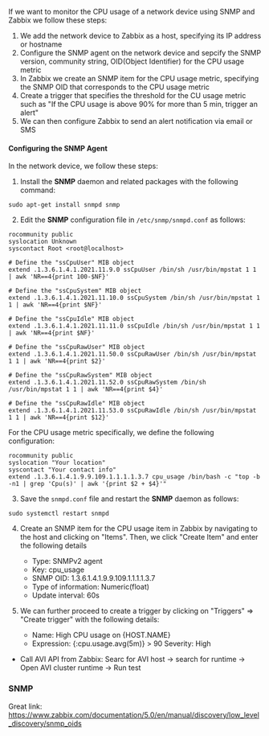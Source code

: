 If we want to monitor the CPU usage of a network device using SNMP and Zabbix we follow these steps:
1. We add the network device to Zabbix as a host, specifying its IP address or hostname
2. Configure the SNMP agent on the network device and sepcify the SNMP version, community string, OID(Object Identifier) for the CPU usage metric
3. In Zabbix we create an SNMP item for the CPU usage metric, specifying the SNMP OID that corresponds to the CPU usage metric
4. Create a trigger that specifies the threshold for the CU usage metric such as "If the CPU usage is above 90% for more than 5 min, trigger an alert"
5. We can then configure Zabbix to send an alert notification via email or SMS


#### Configuring the SNMP Agent

In the network device, we follow these steps:

1. Install the **SNMP** daemon and related packages with the following command:

```
sudo apt-get install snmpd snmp
```

2. Edit the **SNMP** configuration file in `/etc/snmp/snmpd.conf` as follows:

```
rocommunity public
syslocation Unknown
syscontact Root <root@localhost>

# Define the "ssCpuUser" MIB object
extend .1.3.6.1.4.1.2021.11.9.0 ssCpuUser /bin/sh /usr/bin/mpstat 1 1 | awk 'NR==4{print 100-$NF}'

# Define the "ssCpuSystem" MIB object
extend .1.3.6.1.4.1.2021.11.10.0 ssCpuSystem /bin/sh /usr/bin/mpstat 1 1 | awk 'NR==4{print $NF}'

# Define the "ssCpuIdle" MIB object
extend .1.3.6.1.4.1.2021.11.11.0 ssCpuIdle /bin/sh /usr/bin/mpstat 1 1 | awk 'NR==4{print $NF}'

# Define the "ssCpuRawUser" MIB object
extend .1.3.6.1.4.1.2021.11.50.0 ssCpuRawUser /bin/sh /usr/bin/mpstat 1 1 | awk 'NR==4{print $2}'

# Define the "ssCpuRawSystem" MIB object
extend .1.3.6.1.4.1.2021.11.52.0 ssCpuRawSystem /bin/sh /usr/bin/mpstat 1 1 | awk 'NR==4{print $4}'

# Define the "ssCpuRawIdle" MIB object
extend .1.3.6.1.4.1.2021.11.53.0 ssCpuRawIdle /bin/sh /usr/bin/mpstat 1 1 | awk 'NR==4{print $12}'

```

For the CPU usage metric specifically, we define the following configuration:

```
rocommunity public
syslocation "Your location"
syscontact "Your contact info"
extend .1.3.6.1.4.1.9.9.109.1.1.1.1.3.7 cpu_usage /bin/bash -c "top -b -n1 | grep 'Cpu(s)' | awk '{print $2 + $4}'"
```

3. Save the `snmpd.conf` file and restart the **SNMP** daemon as follows:

```
sudo systemctl restart snmpd
```

4. Create an SNMP item for the CPU usage item in Zabbix by navigating to the host and clicking on "Items". Then, we click "Create Item" and enter the following details
	- Type: SNMPv2 agent
	- Key: cpu_usage
	- SNMP OID: 1.3.6.1.4.1.9.9.109.1.1.1.1.3.7
	- Type of information: Numeric(float)
	- Update interval: 60s

5. We can further proceed to create a trigger by clicking on "Triggers" => "Create trigger" with the following details:
	- Name: High CPU usage on {HOST.NAME}
	- Expression: {<host-name>:cpu.usage.avg(5m)} > 90
		  Severity: High


- Call AVI API from Zabbix:
Searc for AVI host -> search for runtime -> Open AVI cluster runtime -> Run test


### SNMP

Great link: https://www.zabbix.com/documentation/5.0/en/manual/discovery/low_level_discovery/snmp_oids



